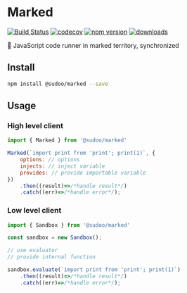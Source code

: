 # Marked

[![Build Status](https://travis-ci.org/SudoDotDog/Marked.svg?branch=master)](https://travis-ci.org/SudoDotDog/Marked)
[![codecov](https://codecov.io/gh/SudoDotDog/Marked/branch/master/graph/badge.svg)](https://codecov.io/gh/SudoDotDog/Marked)
[![npm version](https://badge.fury.io/js/%40sudoo%2Fmarked.svg)](https://badge.fury.io/js/%40sudoo%2Fmarked)
[![downloads](https://img.shields.io/npm/dm/@sudoo/marked.svg)](https://www.npmjs.com/package/@sudoo/marked)

:tennis: JavaScript code runner in marked territory, synchronized

## Install

```bash
npm install @sudoo/marked --save
```

## Usage

### High level client

```js
import { Marked } from '@sudoo/marked'

Marked(`import print from 'print'; print(1)`, {
    options: // options
    injects: // inject variable
    provides: // provide importable variable
})
    .then((result)=>/*handle result*/)
    .catch((err)=>/*handle error*/);
```

### Low level client

```js
import { Sandbox } from '@sudoo/marked'

const sandbox = new Sandbox();

// use evaluator
// provide internal function

sandbox.evaluate(`import print from 'print'; print(1)`)
    .then((result)=>/*handle result*/)
    .catch((err)=>/*handle error*/);
```
